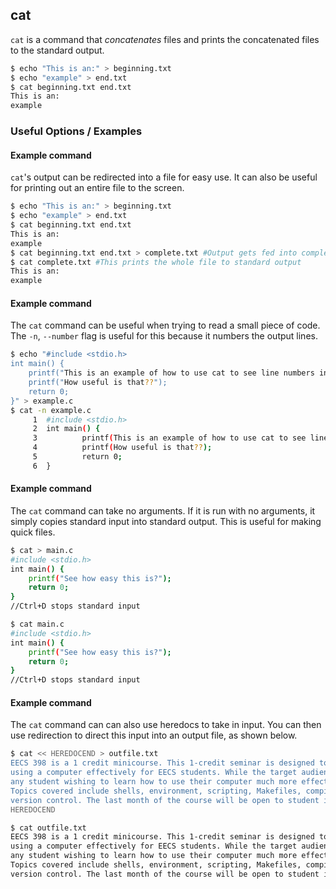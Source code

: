 ---
---

cat
-------

`cat` is a command that _concatenates_ files and prints the concatenated files to the standard output.

~~~ bash
$ echo "This is an:" > beginning.txt
$ echo "example" > end.txt
$ cat beginning.txt end.txt
This is an:
example
~~~

<!--more-->

### Useful Options / Examples

#### Example command
`cat`'s output can be redirected into a file for easy use. It can also be useful for printing out an entire file to the screen.

~~~ bash
$ echo "This is an:" > beginning.txt
$ echo "example" > end.txt
$ cat beginning.txt end.txt
This is an:
example
$ cat beginning.txt end.txt > complete.txt #Output gets fed into complete.txt
$ cat complete.txt #This prints the whole file to standard output
This is an:
example
~~~

#### Example command

The `cat` command can be useful when trying to read a small piece of code. The `-n`, `--number` flag is useful for this because it numbers the output lines.

~~~bash
$ echo "#include <stdio.h>
int main() {
	printf("This is an example of how to use cat to see line numbers in a file");
	printf("How useful is that??");
	return 0;
}" > example.c
$ cat -n example.c
     1	#include <stdio.h>
     2	int main() {
     3	        printf(This is an example of how to use cat to see line numbers in a file);
     4	        printf(How useful is that??);
     5	        return 0;
     6	}
~~~

#### Example command

The `cat` command can take no arguments. If it is run with no arguments, it simply copies standard input into standard output. This is useful for making quick files.

~~~bash
$ cat > main.c
#include <stdio.h>
int main() {
	printf("See how easy this is?");
	return 0;
}
//Ctrl+D stops standard input

$ cat main.c
#include <stdio.h>
int main() {
	printf("See how easy this is?");
	return 0;
}
//Ctrl+D stops standard input
~~~

#### Example command

The `cat` command can can also use heredocs to take in input. You can then use redirection to direct this input into an output file, as shown below.

~~~bash
$ cat << HEREDOCEND > outfile.txt
EECS 398 is a 1 credit minicourse. This 1-credit seminar is designed to teach the essentials of 
using a computer effectively for EECS students. While the target audience is CS/CE/DS students, 
any student wishing to learn how to use their computer much more effectively is encouraged to join. 
Topics covered include shells, environment, scripting, Makefiles, compilers, debugging tools, and 
version control. The last month of the course will be open to student input for remaining useful topics to cover.
HEREDOCEND

$ cat outfile.txt
EECS 398 is a 1 credit minicourse. This 1-credit seminar is designed to teach the essentials of 
using a computer effectively for EECS students. While the target audience is CS/CE/DS students, 
any student wishing to learn how to use their computer much more effectively is encouraged to join. 
Topics covered include shells, environment, scripting, Makefiles, compilers, debugging tools, and 
version control. The last month of the course will be open to student input for remaining useful topics to cover.

~~~

